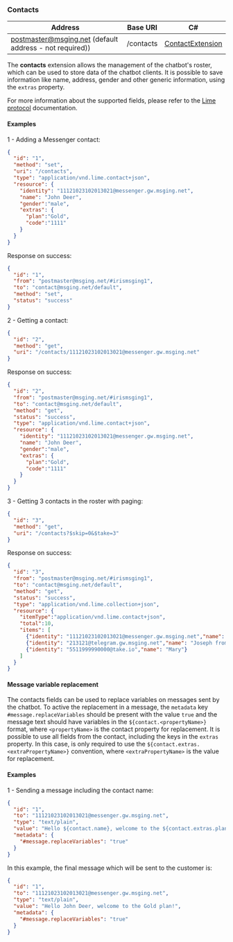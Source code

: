 ### Contacts
| Address               | Base URI     | C#              |
|-----------------------|--------------|-----------------|
| postmaster@msging.net (default address - not required)) | /contacts | [ContactExtension](https://github.com/takenet/messaginghub-client-csharp/blob/master/src/Takenet.MessagingHub.Client/Extensions/Contacts/ContactExtension.cs) |

The **contacts** extension allows the management of the chatbot's roster, which can be used to store data of the chatbot clients. It is possible to save information like name, address, gender and other generic information, using the `extras` property.

For more information about the supported fields, please refer to the [Lime protocol](http://limeprotocol.org/resources.html#contact) documentation.

#### Examples
1 - Adding a Messenger contact:
```json
{  
  "id": "1",
  "method": "set",
  "uri": "/contacts",
  "type": "application/vnd.lime.contact+json",
  "resource": {
    "identity": "11121023102013021@messenger.gw.msging.net",
    "name": "John Deer",
    "gender":"male",
    "extras": {
      "plan":"Gold",
      "code":"1111"      
    }
  }
}
```
Response on success:
```json
{
  "id": "1",
  "from": "postmaster@msging.net/#irismsging1",
  "to": "contact@msging.net/default",
  "method": "set",
  "status": "success"
}
```

2 - Getting a contact:
```json
{  
  "id": "2",
  "method": "get",
  "uri": "/contacts/11121023102013021@messenger.gw.msging.net"
}
```

Response on success:
```json
{
  "id": "2",
  "from": "postmaster@msging.net/#irismsging1",
  "to": "contact@msging.net/default",
  "method": "get",
  "status": "success",
  "type": "application/vnd.lime.contact+json",
  "resource": {
    "identity": "11121023102013021@messenger.gw.msging.net",
    "name": "John Deer",
    "gender":"male",
    "extras": {
      "plan":"Gold",
      "code":"1111"      
    }
  }  
}
```

3 - Getting 3 contacts in the roster with paging:
```json
{  
  "id": "3",
  "method": "get",
  "uri": "/contacts?$skip=0&$take=3"
}
```
Response on success:
```json
{
  "id": "3",
  "from": "postmaster@msging.net/#irismsging1",
  "to": "contact@msging.net/default",
  "method": "get",
  "status": "success",
  "type": "application/vnd.lime.collection+json",
  "resource": {
    "itemType":"application/vnd.lime.contact+json",
    "total":10,
    "items": [
      {"identity": "11121023102013021@messenger.gw.msging.net","name": "John Deer","gender":"male","extras":{"plan":"Gold","code":"1111"}},
      {"identity": "213121@telegram.gw.msging.net","name": "Joseph from Telegram","email":"ze@gmail.com"},
      {"identity": "5511999990000@take.io","name": "Mary"}
    ]    
  }  
}
```

#### Message variable replacement

The contacts fields can be used to replace variables on messages sent by the chatbot. To active the replacement in a message, the `metadata` key `#message.replaceVariables` should be present with the value `true` and the message text should have variables in the  `${contact.<propertyName>}` format, where `<propertyName>` is the contact property for replacement. It is possible to use all fields from the contact, including the keys in the `extras` property. In this case, is only required to use the `${contact.extras.<extraPropertyName>}` convention, where `<extraPropertyName>` is the value for replacement. 

#### Examples

1 - Sending a message including the contact name:
```json
{  
  "id": "1",
  "to": "11121023102013021@messenger.gw.msging.net",
  "type": "text/plain",
  "value": "Hello ${contact.name}, welcome to the ${contact.extras.plan} plan!",
  "metadata": {
    "#message.replaceVariables": "true"
  }
}
```
In this example, the final message which will be sent to the customer is:
```json
{  
  "id": "1",
  "to": "11121023102013021@messenger.gw.msging.net",
  "type": "text/plain",
  "value": "Hello John Deer, welcome to the Gold plan!",
  "metadata": {
    "#message.replaceVariables": "true"
  }
}
```

